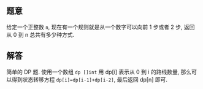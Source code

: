 ## 题意

给定一个正整数 `n`, 现在有一个规则就是从一个数字可以向前 1 步或者 2 步, 返回从 0 到 n 总共有多少种方式.

## 解答

简单的 DP 题. 使用一个数组 `dp []int` 用 dp[i] 表示从 0 到 i 的路线数量, 那么可以得到状态转移方程 `dp[i]=dp[i-1]+dp[i-2]`, 最后返回 dp[n] 即可.